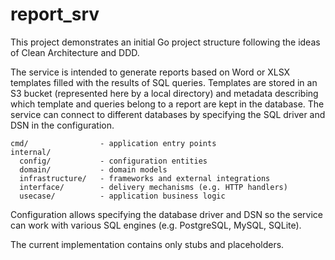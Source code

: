 # report_srv

This project demonstrates an initial Go project structure following the ideas of Clean Architecture and DDD.

The service is intended to generate reports based on Word or XLSX templates filled with the results of SQL queries. Templates are stored in an S3 bucket (represented here by a local directory) and metadata describing which template and queries belong to a report are kept in the database. The service can connect to different databases by specifying the SQL driver and DSN in the configuration.

```
cmd/                - application entry points
internal/
  config/           - configuration entities
  domain/           - domain models
  infrastructure/   - frameworks and external integrations
  interface/        - delivery mechanisms (e.g. HTTP handlers)
  usecase/          - application business logic
```

Configuration allows specifying the database driver and DSN so the service can
work with various SQL engines (e.g. PostgreSQL, MySQL, SQLite).

The current implementation contains only stubs and placeholders.
